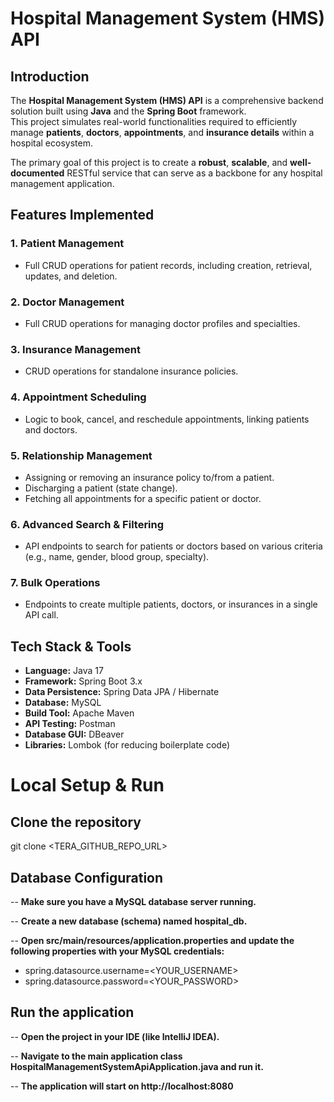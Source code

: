# Hospital Management System (HMS) API

## Introduction
The **Hospital Management System (HMS) API** is a comprehensive backend solution built using **Java** and the **Spring Boot** framework.  
This project simulates real-world functionalities required to efficiently manage **patients**, **doctors**, **appointments**, and **insurance details** within a hospital ecosystem.  

The primary goal of this project is to create a **robust**, **scalable**, and **well-documented** RESTful service that can serve as a backbone for any hospital management application.

## Features Implemented

### 1. Patient Management
- Full CRUD operations for patient records, including creation, retrieval, updates, and deletion.

### 2. Doctor Management
- Full CRUD operations for managing doctor profiles and specialties.

### 3. Insurance Management
- CRUD operations for standalone insurance policies.

### 4. Appointment Scheduling
- Logic to book, cancel, and reschedule appointments, linking patients and doctors.

### 5. Relationship Management
- Assigning or removing an insurance policy to/from a patient.  
- Discharging a patient (state change).  
- Fetching all appointments for a specific patient or doctor.

### 6. Advanced Search & Filtering
- API endpoints to search for patients or doctors based on various criteria (e.g., name, gender, blood group, specialty).

### 7. Bulk Operations
- Endpoints to create multiple patients, doctors, or insurances in a single API call.


## Tech Stack & Tools

- **Language:** Java 17  
- **Framework:** Spring Boot 3.x  
- **Data Persistence:** Spring Data JPA / Hibernate  
- **Database:** MySQL  
- **Build Tool:** Apache Maven  
- **API Testing:** Postman  
- **Database GUI:** DBeaver  
- **Libraries:** Lombok (for reducing boilerplate code)



# Local Setup & Run 

## Clone the repository

git clone <TERA_GITHUB_REPO_URL>


## Database Configuration

-- **Make sure you have a MySQL database server running.**

-- **Create a new database (schema) named hospital_db.**

-- **Open src/main/resources/application.properties and update the following properties with your MySQL credentials:**

- spring.datasource.username=<YOUR_USERNAME>
- spring.datasource.password=<YOUR_PASSWORD>


## Run the application

-- **Open the project in your IDE (like IntelliJ IDEA).**

-- **Navigate to the main application class HospitalManagementSystemApiApplication.java and run it.**

-- **The application will start on http://localhost:8080**



